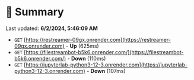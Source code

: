 # 📖 Summary
Last updated: **6/2/2024, 5:46:09 AM**

- `GET` [https://restreamer-09gx.onrender.com](https://restreamer-09gx.onrender.com) - **Up** (625ms)
- `GET` [https://filestreambot-b5k6.onrender.com/](https://filestreambot-b5k6.onrender.com/) - **Down** (110ms)
- `GET` [https://jupyterlab-python3-12-3.onrender.com](https://jupyterlab-python3-12-3.onrender.com) - **Down** (107ms)
